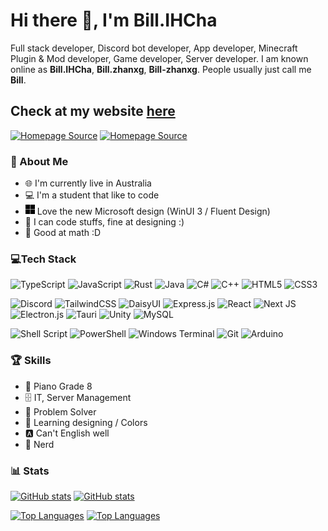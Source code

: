 # Hi there 👋, I'm Bill.IHCha

Full stack developer, Discord bot developer, App developer, Minecraft Plugin & Mod developer, Game developer,
Server developer. I am known online as **Bill.IHCha**, **Bill.zhanxg**, **Bill-zhanxg**. People
usually just call me **Bill**.

## Check at my website [here](https://bill-zhanxg.com)

[![Homepage Source](https://github-readme-stats.vercel.app/api/pin/?username=bill-zhanxg&repo=homepage&theme=tokyonight#gh-dark-mode-only)](https://github.com/bill-zhanxg/homepage#gh-dark-mode-only)
[![Homepage Source](https://github-readme-stats.vercel.app/api/pin/?username=bill-zhanxg&repo=homepage#gh-light-mode-only)](https://github.com/bill-zhanxg/homepage#gh-light-mode-only)

### 💫 About Me

- 🌐 I'm currently live in Australia
- 💻 I'm a student that like to code
- <img src="microsoft.svg" width="15"> Love the new Microsoft design (WinUI 3 / Fluent Design)
- 🎨 I can code stuffs, fine at designing :)
- 📘 Good at math :D

### 💻Tech Stack

![TypeScript](https://img.shields.io/badge/typescript-%23007ACC.svg?style=for-the-badge&logo=typescript&logoColor=white)
![JavaScript](https://img.shields.io/badge/javascript-%23323330.svg?style=for-the-badge&logo=javascript&logoColor=%23F7DF1E)
![Rust](https://img.shields.io/badge/rust-%23000000.svg?style=for-the-badge&logo=rust&logoColor=white)
![Java](https://img.shields.io/badge/java-%23ED8B00.svg?style=for-the-badge&logo=openjdk&logoColor=white)
![C#](https://img.shields.io/badge/c%23-%23239120.svg?style=for-the-badge&logo=c-sharp&logoColor=white)
![C++](https://img.shields.io/badge/c++-%2300599C.svg?style=for-the-badge&logo=c%2B%2B&logoColor=white)
![HTML5](https://img.shields.io/badge/html5-%23E34F26.svg?style=for-the-badge&logo=html5&logoColor=white)
![CSS3](https://img.shields.io/badge/css3-%231572B6.svg?style=for-the-badge&logo=css3&logoColor=white)

![Discord](https://img.shields.io/badge/Discord-%235865F2.svg?style=for-the-badge&logo=discord&logoColor=white)
![TailwindCSS](https://img.shields.io/badge/tailwindcss-%2338B2AC.svg?style=for-the-badge&logo=tailwind-css&logoColor=white)
![DaisyUI](https://img.shields.io/badge/daisyui-5A0EF8?style=for-the-badge&logo=daisyui&logoColor=white)
![Express.js](https://img.shields.io/badge/express.js-%23404d59.svg?style=for-the-badge&logo=express&logoColor=%2361DAFB)
![React](https://img.shields.io/badge/react-%2320232a.svg?style=for-the-badge&logo=react&logoColor=%2361DAFB)
![Next JS](https://img.shields.io/badge/Next-black?style=for-the-badge&logo=next.js&logoColor=white)
![Electron.js](https://img.shields.io/badge/Electron-191970?style=for-the-badge&logo=Electron&logoColor=white)
![Tauri](https://img.shields.io/badge/tauri-%2324C8DB.svg?style=for-the-badge&logo=tauri&logoColor=%23FFFFFF)
![Unity](https://img.shields.io/badge/unity-%23000000.svg?style=for-the-badge&logo=unity&logoColor=white)
![MySQL](https://img.shields.io/badge/mysql-%2300f.svg?style=for-the-badge&logo=mysql&logoColor=white)

![Shell Script](https://img.shields.io/badge/shell_script-%23121011.svg?style=for-the-badge&logo=gnu-bash&logoColor=white)
![PowerShell](https://img.shields.io/badge/PowerShell-%235391FE.svg?style=for-the-badge&logo=powershell&logoColor=white)
![Windows Terminal](https://img.shields.io/badge/Windows%20Terminal-%234D4D4D.svg?style=for-the-badge&logo=windows-terminal&logoColor=white)
![Git](https://img.shields.io/badge/git-%23F05033.svg?style=for-the-badge&logo=git&logoColor=white)
![Arduino](https://img.shields.io/badge/-Arduino-00979D?style=for-the-badge&logo=Arduino&logoColor=white)

### 🏆 Skills

- 🎹 Piano Grade 8
- 🗄️ IT, Server Management
- 📐 Problem Solver
- 🎨 Learning designing / Colors
- 🅰 Can't English well
- 📘 Nerd

### 📊 Stats

[![GitHub stats](https://github-readme-stats.vercel.app/api?username=bill-zhanxg&show_icons=true&theme=tokyonight#gh-dark-mode-only)](https://github.com/bill-zhanxg#gh-dark-mode-only)
[![GitHub stats](https://github-readme-stats.vercel.app/api?username=bill-zhanxg&show_icons=true#gh-light-mode-only)](https://github.com/bill-zhanxg#gh-light-mode-only)

[![Top Languages](https://github-readme-stats.vercel.app/api/top-langs/?username=bill-zhanxg&layout=compact&theme=tokyonight#gh-dark-mode-only)](/#gh-dark-mode-only)
[![Top Languages](https://github-readme-stats.vercel.app/api/top-langs/?username=bill-zhanxg&layout=compact#gh-light-mode-only)](/#gh-light-mode-only)
